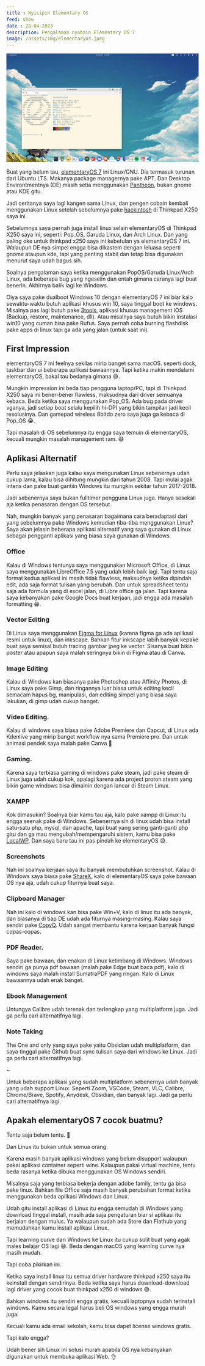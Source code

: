 ```yaml
---
title : Nyicipin Elementary OS
feed: show
date : 28-04-2023
description: Pengalaman nyobain Elementary OS 7
image: /assets/img/elementaryos.jpeg
---
```


<img class="double" src="/assets/img/elementaryos.jpeg" />

Buat yang belum tau, [elementaryOS 7](https://en.wikipedia.org/wiki/Elementary_OS) ini Linux/GNU. Dia termasuk turunan dari Ubuntu LTS. Makanya package managernya pake APT. Dan Desktop Environtmentnya (DE) masih setia menggunakan [Pantheon](https://en.wikipedia.org/wiki/Elementary_OS#Pantheon_desktop_environment), bukan gnome atau KDE gitu.

Jadi ceritanya saya lagi kangen sama Linux, dan pengen cobain kembali menggunakan Linux setelah sebelumnya pake [hackintosh](https://blog.jksntn.my.id/2021/10/nyicipin-hackintosh-di-thinkpad-x250.html) di Thinkpad X250 saya ini. 

Sebelumnya saya pernah juga install linux selain elementaryOS di Thinkpad X250 saya ini, seperti: Pop\_OS, Garuda Linux, dan Arch Linux. Dan yang paling oke untuk thinkpad x250 saya ini kebetulan ya elementaryOS 7 ini. Walaupun DE nya simpel engga bisa dikastem dengan leluasa seperti gnome ataupun kde, tapi yang penting stabil dan tetap bisa digunakan menurut saya udah bagus sih.

Soalnya pengalaman saya ketika menggunakan PopOS/Garuda Linux/Arch Linux, ada beberapa bug yang ngeselin dan entah gimana caranya lagi buat benerin. Akhirnya balik lagi ke Windows.

Oiya saya pake dualboot Windows 10 dengan elementaryOS 7 ini biar kalo sewaktu-waktu butuh aplikasi khusus win 10, saya tinggal boot ke windows. Misalnya pas lagi butuh pake [3tools](http://www.3u.com/), aplikasi khusus management iOS (Backup, restore, maintenance, dll). Atau misalnya saya butuh bikin instalasi win10 yang cuman bisa pake Rufus. Saya pernah coba burning flashdisk pake apps di linux tapi ga ada yang jalan (untuk saat ini).

## First Impression

elementaryOS 7 ini feelnya sekilas mirip banget sama macOS. seperti dock, taskbar dan ui beberapa aplikasi bawaannya. Tapi ketika makin mendalami elementaryOS, bakal tau bedanya gimana 😅.

Mungkin impression ini beda tiap pengguna laptop/PC, tapi di Thinkpad X250 saya ini bener-bener flawless, maksudnya dari driver semuanya kebaca. Beda ketika saya menggunakan Pop\_OS. Ada bug pada driver vganya, jadi setiap boot selalu kepilih hi-DPI yang bikin tampilan jadi kecil resolusinya. Dan gamepad wireless 8bitdo zero saya juga ga kebaca di Pop\_OS 😭. 

Tapi masalah di OS sebelumnya itu engga saya temuin di elementaryOS, kecuali mungkin masalah management ram. 😅

## Aplikasi Alternatif

Perlu saya jelaskan juga kalau saya mengunakan Linux sebenernya udah cukup lama, kalau bisa dihitung mungkin dari tahun 2008. Tapi mulai agak intens dan pake buat gantiin Windows itu mungkin sekitar tahun 2017-2018. 

Jadi sebenernya saya bukan fulltimer pengguna Linux juga. Hanya sesekali aja ketika penasaran dengan OS tersebut.

Nah, mungkin banyak yang penasaran bagaimana cara beradaptasi dari yang sebelumnya pake Windows kemudian tiba-tiba menggunakan Linux? Saya akan jelasin beberapa aplikasi alternatif yang saya gunakan di Linux sebagai pengganti aplikasi yang biasa saya gunakan di Windows.

### Office

Kalau di Windows tentunya saya menggunakan Microsoft Office, di Linux saya menggunakan LibreOffice 7.5 yang udah lebih baik lagi. Tapi tentu saja format kedua aplikasi ini masih tidak flawless, maksudnya ketika dipindah edit, ada saja format tulisan yang berubah. Dan untuk spreadsheet tentu saja ada formula yang di excel jalan, di Libre office ga jalan. Tapi karena saya kebanyakan pake Google Docs buat kerjaan, jadi engga ada masalah formatting 😁.

### Vector Editing

Di Linux saya menggunakan [Figma for Linux](https://github.com/Figma-Linux/figma-linux) (karena figma ga ada aplikasi resmi untuk linux), dan inkscape. Bahkan fitur inkscape labih banyak kepake buat saya semisal butuh tracing gambar jpeg ke vector. Sisanya buat bikin poster atau apapun saya malah seringnya bikin di Figma atau di Canva.

### Image Editing

Kalau di Windows kan biasanya pake Photoshop atau Affinity Photos, di Linux saya pake Gimp, dan ringannya luar biasa untuk editing kecil semacam hapus bg, manipulasi, dan editing simpel yang biasa saya lakukan, di gimp udah cukup banget. 

### Video Editing.

Kalau di windows saya biasa pake Adobe Premiere dan Capcut, di Linux ada Kdenlive yang mirip banget workflow nya sama Premiere pro. Dan untuk animasi pendek saya malah pake Canva 🫣

### Gaming.
Karena saya terbiasa gaming di windows pake steam, jadi pake steam di Linux juga udah cukup kok, apalagi karena ada project proton steam yang bikin game windows bisa dimainin dengan lancar di Steam Linux.

### XAMPP

Kok dimasukin? Soalnya biar kamu tau aja, kalo pake xampp di Linux itu engga seenak pake di Windows. Sebenernya sih di linux udah bisa install satu-satu php, mysql, dan apache, tapi buat yang sering ganti-ganti php gitu dan ga mau mengubah/mempengaruhi sistem, kamu bisa pake [LocalWP](https://localwp.com/). Dan saya baru tau ini pas pindah ke elementaryOS 😅. 

### Screenshots

Nah ini soalnya kerjaan saya itu banyak membutuhkan screenshot. Kalau di Windows saya biasa pake [ShareX](https://getsharex.com/), kalo di elementaryOS saya pake bawaan OS nya aja, udah cukup fiturnya buat saya.

### Clipboard Manager

Nah ini kalo di windows kan bisa pake Win+V, kalo di linux itu ada banyak, dan biasanya di tiap DE udah ada fiturnya masing-masing. Kalau saya sendiri pake [CopyQ](https://hluk.github.io/CopyQ/). Udah sangat membantu karena kerjaan banyak fungsi copas-copas.

### PDF Reader.

Saya pake bawaan, dan enakan di Linux ketimbang di Windows. Windows sendiri ga punya pdf bawaan (malah pake Edge buat baca pdf), kalo di windows saya malah install SumatraPDF yang ringan. Kalo di Linux bawaannya udah enak banget.

### Ebook Management

Untungya Calibre udah terenak dan terlengkap yang multiplatform juga. Jadi ga perlu cari alternatifnya lagi.

### Note Taking

The One and only yang saya pake yaitu Obsidian udah multiplatform, dan saya tinggal pake Github buat sync tulisan saya dari windows ke Linux. Jadi ga perlu cari alternatifnya lagi.

~

Untuk beberapa aplikasi yang sudah multiplatform sebenernya udah banyak yang udah support Linux. Seperti Zoom, VSCode, Steam, VLC, Calibre, Chrome/Brave, Spotify, Anydesk, Obsidian, dan banyak lagi. Jadi ga perlu cari alternatifnya lagi.

## Apakah elementaryOS 7 cocok buatmu?

Tentu saja belum tentu. 🫣

Dan Linux itu bukan untuk semua orang.

Karena masih banyak aplikasi windows yang belum disupport walaupun pakai aplikasi container seperti wine. Kalaupun pakai virtual machine, tentu beda rasanya ketika dibuka menggunakan OS Windows sendiri. 

Misalnya saja yang terbiasa bekerja dengan adobe family, tentu ga bisa pake linux. Bahkan file Office saja masih banyak perubahan format ketika menggunakan beda aplikasi Windows dan Linux. 

Udah gitu install aplikasi di Linux itu engga semudah di Windows yang download tinggal install, masih ada saja pengaturan biar si aplikasi itu berjalan dengan mulus. Ya walaupun sudah ada Store dan Flathub yang memudahkan kamu install aplikasi Linux. 

Tapi learning curve dari Windows ke Linux itu cukup sulit buat yang agak males belajar OS lagi 😅. Beda dengan macOS yang learning curve nya masih mudah.

Tapi coba pikirkan ini.

Ketika saya install linux itu semua driver hardware thinkpad x250 saya itu keinstall dengan sendirinya. Beda ketika saya harus download-download lagi driver yang cocok buat thinkpad x250 di windows 😅. 

Bahkan windows itu sendiri engga gratis, kecuali laptopnya sudah terinstall windows. Kamu secara legal harus beli OS windows yang engga murah juga. 

Kecuali kamu ada email sekolah, kamu bisa dapet license windows gratis. 

Tapi kalo engga? 

Udah bener sih Linux ini solusi murah apabila OS nya kebanyakan digunakan untuk membuka aplikasi Web. 👌
